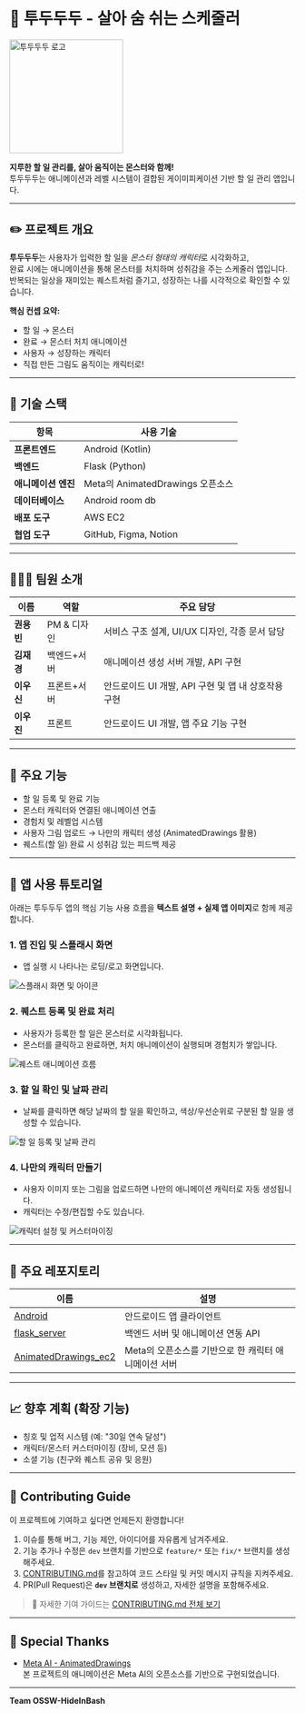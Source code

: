 # 📝 투두두두 - 살아 숨 쉬는 스케줄러

<img src="https://github.com/user-attachments/assets/fbe1aff8-ce7a-4cdd-9179-d4b1fcba3bd8" alt="투두두두 로고" width="200"/>



**지루한 할 일 관리를, 살아 움직이는 몬스터와 함께!** <br>
투두두두는 애니메이션과 레벨 시스템이 결합된 게이미피케이션 기반 할 일 관리 앱입니다.

---

## ✏️ 프로젝트 개요

**투두두두**는 사용자가 입력한 할 일을 *몬스터 형태의 캐릭터*로 시각화하고,  
완료 시에는 애니메이션을 통해 몬스터를 처치하며 성취감을 주는 스케줄러 앱입니다.  
반복되는 일상을 재미있는 퀘스트처럼 즐기고, 성장하는 나를 시각적으로 확인할 수 있습니다.

**핵심 컨셉 요약:**
- 할 일 → 몬스터
- 완료 → 몬스터 처치 애니메이션
- 사용자 → 성장하는 캐릭터
- 직접 만든 그림도 움직이는 캐릭터로!

---

## 🔧 기술 스택

| 항목 | 사용 기술 |
|------|------------|
| **프론트엔드** | Android (Kotlin) |
| **백엔드** | Flask (Python) |
| **애니메이션 엔진** | Meta의 AnimatedDrawings 오픈소스 |
| **데이터베이스** | Android room db |
| **배포 도구** | AWS EC2 |
| **협업 도구** | GitHub, Figma, Notion |

---

## 🧑‍🤝‍🧑 팀원 소개

| 이름 | 역할 | 주요 담당 |
|------|------|-----------|
| **권용빈** | PM & 디자인 | 서비스 구조 설계, UI/UX 디자인, 각종 문서 담당 |
| **김재경** | 백엔드+서버 | 애니메이션 생성 서버 개발, API 구현 |
| **이우신** | 프론트+서버 | 안드로이드 UI 개발, API 구현 및 앱 내 상호작용 구현 |
| **이우진** | 프론트 | 안드로이드 UI 개발, 앱 주요 기능 구현 |

---

## 🧩 주요 기능

- 할 일 등록 및 완료 기능
- 몬스터 캐릭터와 연결된 애니메이션 연출
- 경험치 및 레벨업 시스템
- 사용자 그림 업로드 → 나만의 캐릭터 생성 (AnimatedDrawings 활용)
- 퀘스트(할 일) 완료 시 성취감 있는 피드백 제공

---
## 🧪 앱 사용 튜토리얼

아래는 투두두두 앱의 핵심 기능 사용 흐름을 **텍스트 설명 + 실제 앱 이미지**로 함께 제공합니다.


### 1. 앱 진입 및 스플래시 화면

- 앱 실행 시 나타나는 로딩/로고 화면입니다.

![스플래시 화면 및 아이콘](./e81ea5ce-6fef-44f7-b0f6-24bf9b8b48b0.png)


### 2. 퀘스트 등록 및 완료 처리

- 사용자가 등록한 할 일은 몬스터로 시각화됩니다.
- 몬스터를 클릭하고 완료하면, 처치 애니메이션이 실행되며 경험치가 쌓입니다.

![퀘스트 애니메이션 흐름](./a3eb2fbd-9a0a-40ba-a911-6d3f5799fac4.png)


### 3. 할 일 확인 및 날짜 관리

- 날짜를 클릭하면 해당 날짜의 할 일을 확인하고, 색상/우선순위로 구분된 할 일을 생성할 수 있습니다.

![할 일 등록 및 날짜 관리](./81747f16-761c-4e26-948e-f11a36a38b59.png)


### 4. 나만의 캐릭터 만들기

- 사용자 이미지 또는 그림을 업로드하면 나만의 애니메이션 캐릭터로 자동 생성됩니다.
- 캐릭터는 수정/편집할 수도 있습니다.

![캐릭터 설정 및 커스터마이징](./9c53ea79-a871-418f-8881-b31657fc140d.png)


---
## 📁 주요 레포지토리

| 이름 | 설명 |
|------|------|
| [Android](https://github.com/OSSW-HideInBash/Android) | 안드로이드 앱 클라이언트 |
| [flask_server](https://github.com/OSSW-HideInBash/flask_server) | 백엔드 서버 및 애니메이션 연동 API |
| [AnimatedDrawings_ec2](https://github.com/OSSW-HideInBash/AnimatedDrawings_ec2) | Meta의 오픈소스를 기반으로 한 캐릭터 애니메이션 서버 |

---

## 📈 향후 계획 (확장 기능)

- 칭호 및 업적 시스템 (예: "30일 연속 달성")
- 캐릭터/몬스터 커스터마이징 (장비, 모션 등)
- 소셜 기능 (친구와 퀘스트 공유 및 응원)

---

## 🤝 Contributing Guide

이 프로젝트에 기여하고 싶다면 언제든지 환영합니다!

1. 이슈를 통해 버그, 기능 제안, 아이디어를 자유롭게 남겨주세요.
2. 기능 추가나 수정은 `dev` 브랜치를 기반으로 `feature/*` 또는 `fix/*` 브랜치를 생성해주세요.
3. [CONTRIBUTING.md](https://github.com/OSSW-HideInBash/.github/blob/main/CONTRIBUTING.md)를 참고하여 코드 스타일 및 커밋 메시지 규칙을 지켜주세요.
4. PR(Pull Request)은 **`dev` 브랜치로** 생성하고, 자세한 설명을 포함해주세요.

> 🔗 자세한 기여 가이드는 [CONTRIBUTING.md 전체 보기](https://github.com/OSSW-HideInBash/.github/blob/main/CONTRIBUTING.md)

---

## 🙏 Special Thanks

- [Meta AI - AnimatedDrawings](https://github.com/facebookresearch/AnimatedDrawings)  
  본 프로젝트의 애니메이션은 Meta AI의 오픈소스를 기반으로 구현되었습니다.

---

**Team OSSW-HideInBash**
